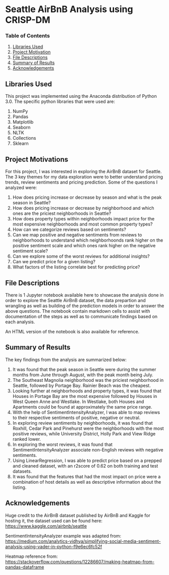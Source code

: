 # Seattle AirBnB Analysis using CRISP-DM


### Table of Contents

1. [Libraries Used](#libraries)
2. [Project Motivation](#motivation)
3. [File Descriptions](#files)
4. [Summary of Results](#results)
5. [Acknowledgements](#acknowledgements)

## Libraries Used <a name="libraries"></a>

This project was implemented using the Anaconda distribution of Python 3.0. The specific python libraries that were used are:

1. NumPy
2. Pandas
3. Matplotlib
4. Seaborn
5. NLTK 
6. Collections
7. Sklearn

## Project Motivations<a name="motivation"></a>

For this project, I was interested in exploring the AirBnB dataset for Seattle. The 3 key themes for my data exploration were to better understand pricing trends, review sentiments and pricing prediction. Some of the questions I analyzed were:

1. How does pricing increase or decrease by season and what is the peak season in Seattle?
2. How does pricing increase or decrease by neighborhood and which ones are the priciest neighborhoods in Seattle?
3. How does property types within neighborhoods impact price for the most expensive neighborhoods and most common property types?
4. How can we categorize reviews based on sentiments?
5. Can we map positive and negative sentiments from reviews to neighborhoods to understand which neighborhoonds rank higher on the positive sentiment scale and which ones rank higher on the negative sentiment scale?
6. Can we explore some of the worst reviews for additional insights?
7. Can we predict price for a given listing?
8. What factors of the listing correlate best for predicting price?


## File Descriptions <a name="files"></a>

There is 1 Jupyter notebook available here to showcase the analysis done in order to explore the Seattle AirBnB dataset, the data prepartion and wrangling as well as building of the prediction models in order to answer the above questions. The notebook contain markdown cells to assist with documentation of the steps as well as to communicate findings based on each analysis.

An HTML version of the notebook is also available for reference.

## Summary of Results<a name="results"></a>

The key findings from the analysis are summarized below:

1. It was found that the peak season in Seattle were during the summer months from June through August, with the peak month being July. 
2. The Southeast Magnolia neighborhood was the priciest neighborhood in Seattle, followed by Portage Bay. Rainier Beach was the cheapest.
3. Looking further at neighborhoods and property types, it was found that Houses in Portage Bay are the most expensive followed by Houses in West Queen Anne and Westlake. In Westlake, both Houses and Apartments could be found at approximately the same price range.
4. With the help of SentimentIntensityAnalyzer, I was able to map reviews to their respective sentiments of positive, negative or neutral.
5. In exploring review sentiments by neighborhoods, it was found that Roxhill, Cedar Park and Pinehurst were the neighborhoods with the most positive reviews, while University District, Holly Park and View Ridge ranked lower.
6. In exploring the worst reviews, it was found that SentimentIntensityAnalyzer associate non-English reviews with negative sentiments. 
7. Using LinearRegression, I was able to predict price based on a prepped and cleaned dataset, with an r2score of 0.62 on both training and test datasets.
8. It was found that the features that had the most impact on price were a combination of host details as well as descriptive information about the listing.

## Acknowledgements<a name="acknowledgements"></a>

Huge credit to the AirBnB dataset published by AirBnB and Kaggle for hosting it, the dataset used can be found here: https://www.kaggle.com/airbnb/seattle

SentimentIntensityAnalyzer example was adapted from: https://medium.com/analytics-vidhya/simplifying-social-media-sentiment-analysis-using-vader-in-python-f9e6ec6fc52f

Heatmap reference from: https://stackoverflow.com/questions/12286607/making-heatmap-from-pandas-dataframe
